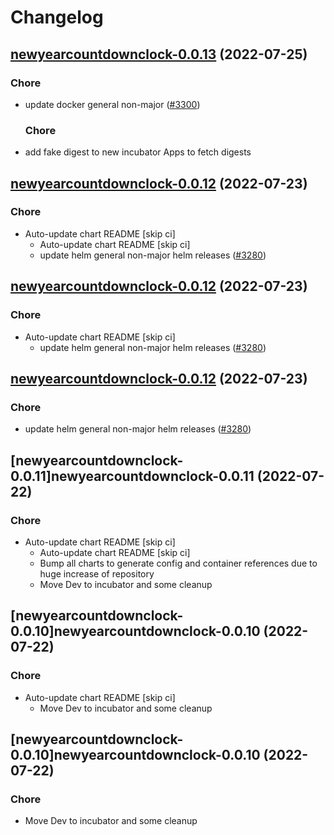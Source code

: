 # Changelog



## [newyearcountdownclock-0.0.13](https://github.com/truecharts/apps/compare/newyearcountdownclock-0.0.12...newyearcountdownclock-0.0.13) (2022-07-25)

### Chore

- update docker general non-major ([#3300](https://github.com/truecharts/apps/issues/3300))

  ### Chore

- add fake digest to new incubator Apps to fetch digests




## [newyearcountdownclock-0.0.12](https://github.com/truecharts/apps/compare/newyearcountdownclock-0.0.11...newyearcountdownclock-0.0.12) (2022-07-23)

### Chore

- Auto-update chart README [skip ci]
  - Auto-update chart README [skip ci]
  - update helm general non-major helm releases ([#3280](https://github.com/truecharts/apps/issues/3280))




## [newyearcountdownclock-0.0.12](https://github.com/truecharts/apps/compare/newyearcountdownclock-0.0.11...newyearcountdownclock-0.0.12) (2022-07-23)

### Chore

- Auto-update chart README [skip ci]
  - update helm general non-major helm releases ([#3280](https://github.com/truecharts/apps/issues/3280))




## [newyearcountdownclock-0.0.12](https://github.com/truecharts/apps/compare/newyearcountdownclock-0.0.11...newyearcountdownclock-0.0.12) (2022-07-23)

### Chore

- update helm general non-major helm releases ([#3280](https://github.com/truecharts/apps/issues/3280))




## [newyearcountdownclock-0.0.11]newyearcountdownclock-0.0.11 (2022-07-22)

### Chore

- Auto-update chart README [skip ci]
  - Auto-update chart README [skip ci]
  - Bump all charts to generate config and container references due to huge increase of repository
  - Move Dev to incubator and some cleanup




## [newyearcountdownclock-0.0.10]newyearcountdownclock-0.0.10 (2022-07-22)

### Chore

- Auto-update chart README [skip ci]
  - Move Dev to incubator and some cleanup




## [newyearcountdownclock-0.0.10]newyearcountdownclock-0.0.10 (2022-07-22)

### Chore

- Move Dev to incubator and some cleanup
